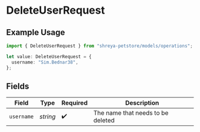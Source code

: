# DeleteUserRequest

## Example Usage

```typescript
import { DeleteUserRequest } from "shreya-petstore/models/operations";

let value: DeleteUserRequest = {
  username: "Sim.Bednar38",
};
```

## Fields

| Field                             | Type                              | Required                          | Description                       |
| --------------------------------- | --------------------------------- | --------------------------------- | --------------------------------- |
| `username`                        | *string*                          | :heavy_check_mark:                | The name that needs to be deleted |